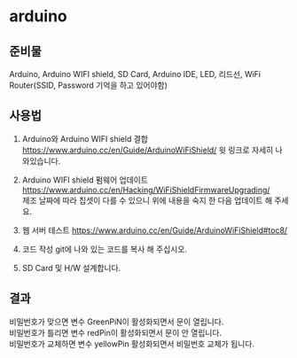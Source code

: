 # arduino
## 준비물
Arduino, Arduino WIFI shield, SD Card, Arduino IDE, LED, 리드선, WiFi Router(SSID, Password 기억을 하고 있어야함)

## 사용법
1. Arduino와 Arduino WIFI shield 결합
<https://www.arduino.cc/en/Guide/ArduinoWiFiShield/>
윗 링크로 자세히 나와있습니다.

2. Arduino WIFI shield 펌웨어 업데이트
<https://www.arduino.cc/en/Hacking/WiFiShieldFirmwareUpgrading/></br>
제조 날짜에 따라 칩셋이 다를 수 있으니 위에 내용을 숙지 한 다음 업데이트 해 주세요.

3. 웹 서버 테스트
<https://www.arduino.cc/en/Guide/ArduinoWiFiShield#toc8/>

4. 코드 작성
git에 나와 있는 코드를 복사 해 주십시오.

5. SD Card 및 H/W 설계합니다.

## 결과
비밀번호가 맞으면 변수 GreenPiN이 활성화되면서 문이 열립니다.</br>
비밀번호가 틀리면 변수 redPin이 활성화되면서 문이 안 열립니다.</br>
비밀번호가 교체하면 변수 yellowPin 활성화되면서 비밀번호 교체가 됩니다.
